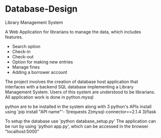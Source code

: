 # Database-Design

Library Management System

A Web Application for librarians to manage the data, which includes features.
- Search option
- Check-in 
- Check-out 
- Option for making new entries
- Manage fines
- Adding a borrower account

The project involves the creation of database host application that interfaces with a backend SQL database implementing a Library Management System. Users of this system are understood to be librarians.
All application work is done in python.mysql

python are to be installed in the system along with 3 python's APIs install using 'pip install "API name"'-
1)requests
2)mysql-connector==2.1.4
3)flask

To setup the database use 'python database_setup.py'
The application can be run by using 'python app.py', which can be accessed in the browser "localhost:5000" 
